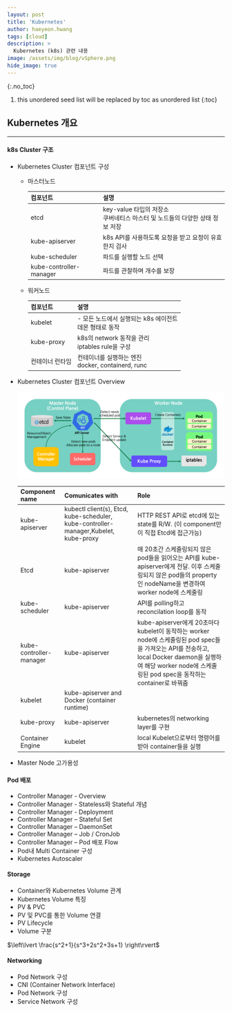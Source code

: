 ```yaml
---
layout: post
title: 'Kubernetes' 
author: haeyeon.hwang
tags: [cloud]
description: >
  Kubernetes (k8s) 관련 내용 
image: /assets/img/blog/vSphere.png
hide_image: true
---
```


{:.no_toc}
1. this unordered seed list will be replaced by toc as unordered list
{:toc}

## **Kubernetes 개요**

---

#### **k8s Cluster 구조**
- Kubernetes Cluster 컴포넌트 구성

  - 마스터노드
  
    컴포넌트|설명
    ---|---
    etcd|key-value 타입의 저장소</br>쿠버네티스 마스터 및 노드들의 다양한 상태 정보 저장
    kube-apiserver|k8s API를 사용하도록 요청을 받고 요청이 유효한지 검사
    kube-scheduler|파드를 실행할 노드 선택
    kube-controller-manager|파드를 관찰하며 개수를 보장

  - 워커노드
  
    컴포넌트|설명
    ---|---
    kubelet|- 모든 노드에서 실행되는 k8s 에이전트</br>데몬 형태로 동작
    kube-proxy|k8s의 network 동작을 관리</br>iptables rule을 구성
    컨테이너 런타임|컨테이너를 실행하는 엔진</br>docker, containerd, runc

- Kubernetes Cluster 컴포넌트 Overview
  
    ![k8s-cluster-component](/assets/img/blog/k8s-cluster_component.png)  

    Component name|Comunicates with|Role
    ---|---|---
    kube-apiserver|kubectl client(s), Etcd, kube-scheduler, kube-controller-manager,Kubelet, kube-proxy|HTTP REST API로 etcd에 있는 state를 R/W. (이 component만이 직접 Etcd에 접근가능)
    Etcd|kube-apiserver|매 20초간 스케줄링되지 않은 pod들을 읽어오는 API를 kube-apiserver에게 전달. 이후 스케줄링되지 않은 pod들의 property인 nodeName을 변경하여 worker node에 스케줄링
    kube-scheduler|kube-apiserver|API를 polling하고 reconcilation loop를 동작
    kube-controller-manager|kube-apiserver|kube-apiserver에게 20초마다 kubelet이 동작하는 worker node에 스케줄링된 pod spec들을 가져오는 API를 전송하고, local Docker daemon을 실행하여 해당 worker node에 스케줄링된 pod spec을 동작하는 container로 바꿔줌
    kubelet|kube-apiserver and Docker (container runtime)|
    kube-proxy|kube-apiserver|kubernetes의 networking layer를 구현
    Container Engine|kubelet|local Kubelet으로부터 명령어를 받아 container들을 실행

- Master Node 고가용성

#### **Pod 배포**
- Controller Manager - Overview
- Controller Manager - Stateless와 Stateful 개념
- Controller Manager - Deployment
- Controller Manager – Stateful Set
- Controller Manager – DaemonSet
- Controller Manager – Job / CronJob
- Controller Manager – Pod 배포 Flow
- Pod내 Multi Container 구성
- Kubernetes Autoscaler

#### **Storage**
- Container와 Kubernetes Volume 관계
- Kubernetes Volume 특징
- PV & PVC
- PV 및 PVC를 통한 Volume 연결
- PV Lifecycle
- Volume 구분

$\left\lvert \frac{s^2+1}{s^3+2s^2+3s+1} \right\rvert$

#### **Networking**
- Pod Network 구성
- CNI (Container Network Interface)
- Pod Network 구성
- Service Network 구성
